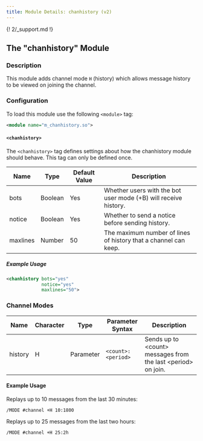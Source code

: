 ```yaml
---
title: Module Details: chanhistory (v2)
---
```


{! 2/_support.md !}

## The "chanhistory" Module

### Description

This module adds channel mode `H` (history) which allows message history to be viewed on joining the channel.

### Configuration

To load this module use the following `<module>` tag:

```xml
<module name="m_chanhistory.so">
```

#### `<chanhistory>`

The `<chanhistory>` tag defines settings about how the chanhistory module should behave. This tag can only be defined once.

Name     | Type    | Default Value | Description
-------- | ------- | ------------- | -----------
bots     | Boolean | Yes           | Whether users with the bot user mode (+B) will receive history.
notice   | Boolean | Yes           | Whether to send a notice before sending history.
maxlines | Number  | 50            | The maximum number of lines of history that a channel can keep.

##### Example Usage

```xml
<chanhistory bots="yes"
             notice="yes"
             maxlines="50">
```

### Channel Modes

Name    | Character | Type      | Parameter Syntax   | Description
------- | --------- | --------- | ------------------ | -----------
history | H         | Parameter | `<count>:<period>` | Sends up to &lt;count&gt; messages from the last &lt;period&gt; on join.

#### Example Usage

Replays up to 10 messages from the last 30 minutes:

```plaintext
/MODE #channel +H 10:1800
```

Replays up to 25 messages from the last two hours:

```plaintext
/MODE #channel +H 25:2h
```
